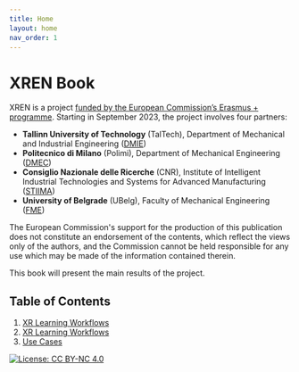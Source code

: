 ```yaml
---
title: Home
layout: home
nav_order: 1
---
```


[comment]: # (<img src="images/XREN_logo.png" width="500">)

# XREN Book

XREN is a project [funded by the European Commission’s Erasmus + programme](https://erasmus-plus.ec.europa.eu/projects). Starting in September 2023, the project involves four partners:

* **Tallinn University of Technology** (TalTech), Department of Mechanical and Industrial Engineering ([DMIE](https://taltech.ee/en/department-mechanical-and-industrial-engineering)) 
* **Politecnico di Milano** (Polimi), Department of Mechanical Engineering ([DMEC](https://www.mecc.polimi.it/))
* **Consiglio Nazionale delle Ricerche** (CNR), Institute of Intelligent Industrial Technologies and Systems for Advanced Manufacturing ([STIIMA](https://www.stiima.cnr.it/?lang=en))
* **University of Belgrade** (UBelg), Faculty of Mechanical Engineering ([FME](http://arhiva.rect.bg.ac.rs/en/members/faculties/FME.php))


The European Commission's support for the production of this publication does not constitute an endorsement of the contents, which reflect the views only of the authors, and the Commission cannot be held responsible for any use which may be made of the information contained therein.



This book will present the main results of the project.


## Table of Contents
1. [XR Learning Workflows](docs/LearningWorkflows)
2. [XR Learning Workflows](docs/Tools)
3. [Use Cases](docs/UseCases)






[![License: CC BY-NC 4.0](https://img.shields.io/badge/License-CC%20BY--NC%204.0-lightgrey.svg)](https://creativecommons.org/licenses/by-nc/4.0/)